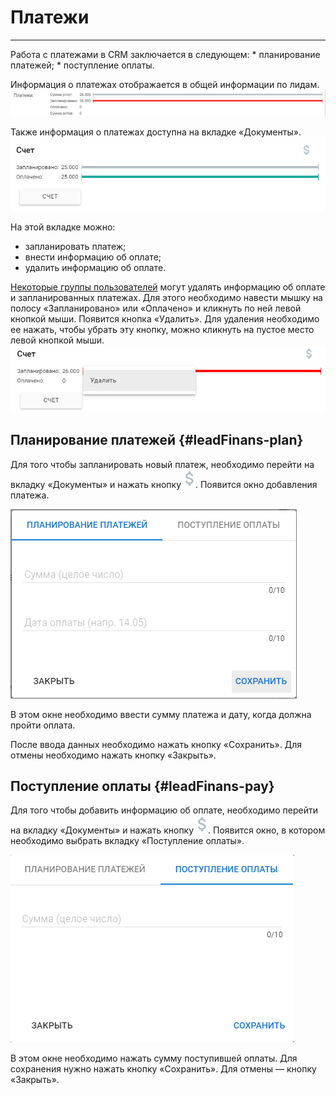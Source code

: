 # Платежи
<hr>
Работа с платежами в CRM заключается в следующем:
* планирование платежей;
* поступление оплаты.

Информация о платежах отображается в общей информации по лидам.
![](/assets/payments.png)

Также информация о платежах доступна на вкладке «Документы».
![](/assets/docs-schet.png)

На этой вкладке можно:
* запланировать платеж;
* внести информацию об оплате;
* удалить информацию об оплате.

[Некоторые группы пользователей](../usingCRM/users.md) могут удалять информацию об оплате и запланированных платежах. Для этого необходимо навести мышку на полосу «Запланировано» или «Оплачено» и кликнуть по ней левой кнопкой мыши. Появится кнопка «Удалить». Для удаления необходимо ее нажать, чтобы убрать эту кнопку, можно кликнуть на пустое место левой кнопкой мыши.
![](/assets/delete-payment.png)

## Планирование платежей {#leadFinans-plan}

Для того чтобы запланировать новый платеж, необходимо перейти на вкладку «Документы» и нажать кнопку ![](/assets/but-dollar.png). Появится окно добавления платежа.

![](/assets/plan-payments.png)

В этом окне необходимо ввести сумму платежа и дату, когда должна пройти оплата.

После ввода данных необходимо нажать кнопку «Сохранить». Для отмены необходимо нажать кнопку «Закрыть».
 
## Поступление оплаты {#leadFinans-pay}

Для того чтобы добавить информацию об оплате, необходимо перейти на вкладку «Документы» и нажать кнопку ![](/assets/but-dollar.png). Появится окно, в котором необходимо выбрать вкладку «Поступление оплаты».

![](/assets/pay-payments.png)

В этом окне необходимо нажать сумму поступившей оплаты. Для сохранения нужно нажать кнопку «Сохранить». Для отмены — кнопку «Закрыть».



